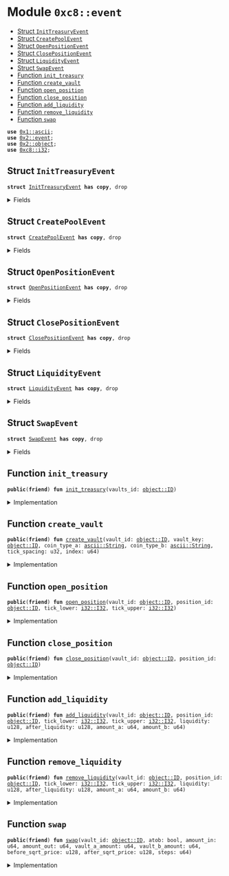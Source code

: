 
<a name="0xc8_event"></a>

# Module `0xc8::event`



-  [Struct `InitTreasuryEvent`](#0xc8_event_InitTreasuryEvent)
-  [Struct `CreatePoolEvent`](#0xc8_event_CreatePoolEvent)
-  [Struct `OpenPositionEvent`](#0xc8_event_OpenPositionEvent)
-  [Struct `ClosePositionEvent`](#0xc8_event_ClosePositionEvent)
-  [Struct `LiquidityEvent`](#0xc8_event_LiquidityEvent)
-  [Struct `SwapEvent`](#0xc8_event_SwapEvent)
-  [Function `init_treasury`](#0xc8_event_init_treasury)
-  [Function `create_vault`](#0xc8_event_create_vault)
-  [Function `open_position`](#0xc8_event_open_position)
-  [Function `close_position`](#0xc8_event_close_position)
-  [Function `add_liquidity`](#0xc8_event_add_liquidity)
-  [Function `remove_liquidity`](#0xc8_event_remove_liquidity)
-  [Function `swap`](#0xc8_event_swap)


<pre><code><b>use</b> <a href="">0x1::ascii</a>;
<b>use</b> <a href="../../../.././build/Sui/docs/event.md#0x2_event">0x2::event</a>;
<b>use</b> <a href="../../../.././build/Sui/docs/object.md#0x2_object">0x2::object</a>;
<b>use</b> <a href="i32.md#0xc8_i32">0xc8::i32</a>;
</code></pre>



<a name="0xc8_event_InitTreasuryEvent"></a>

## Struct `InitTreasuryEvent`



<pre><code><b>struct</b> <a href="event.md#0xc8_event_InitTreasuryEvent">InitTreasuryEvent</a> <b>has</b> <b>copy</b>, drop
</code></pre>



<details>
<summary>Fields</summary>


<dl>
<dt>
<code>vaults_id: <a href="../../../.././build/Sui/docs/object.md#0x2_object_ID">object::ID</a></code>
</dt>
<dd>

</dd>
</dl>


</details>

<a name="0xc8_event_CreatePoolEvent"></a>

## Struct `CreatePoolEvent`



<pre><code><b>struct</b> <a href="event.md#0xc8_event_CreatePoolEvent">CreatePoolEvent</a> <b>has</b> <b>copy</b>, drop
</code></pre>



<details>
<summary>Fields</summary>


<dl>
<dt>
<code>vault_id: <a href="../../../.././build/Sui/docs/object.md#0x2_object_ID">object::ID</a></code>
</dt>
<dd>

</dd>
<dt>
<code>vault_key: <a href="../../../.././build/Sui/docs/object.md#0x2_object_ID">object::ID</a></code>
</dt>
<dd>

</dd>
<dt>
<code>coin_type_a: <a href="_String">ascii::String</a></code>
</dt>
<dd>

</dd>
<dt>
<code>coin_type_b: <a href="_String">ascii::String</a></code>
</dt>
<dd>

</dd>
<dt>
<code>tick_spacing: u32</code>
</dt>
<dd>

</dd>
<dt>
<code>index: u64</code>
</dt>
<dd>

</dd>
</dl>


</details>

<a name="0xc8_event_OpenPositionEvent"></a>

## Struct `OpenPositionEvent`



<pre><code><b>struct</b> <a href="event.md#0xc8_event_OpenPositionEvent">OpenPositionEvent</a> <b>has</b> <b>copy</b>, drop
</code></pre>



<details>
<summary>Fields</summary>


<dl>
<dt>
<code><a href="vault.md#0xc8_vault">vault</a>: <a href="../../../.././build/Sui/docs/object.md#0x2_object_ID">object::ID</a></code>
</dt>
<dd>

</dd>
<dt>
<code><a href="position.md#0xc8_position">position</a>: <a href="../../../.././build/Sui/docs/object.md#0x2_object_ID">object::ID</a></code>
</dt>
<dd>

</dd>
<dt>
<code>tick_lower: <a href="i32.md#0xc8_i32_I32">i32::I32</a></code>
</dt>
<dd>

</dd>
<dt>
<code>tick_upper: <a href="i32.md#0xc8_i32_I32">i32::I32</a></code>
</dt>
<dd>

</dd>
</dl>


</details>

<a name="0xc8_event_ClosePositionEvent"></a>

## Struct `ClosePositionEvent`



<pre><code><b>struct</b> <a href="event.md#0xc8_event_ClosePositionEvent">ClosePositionEvent</a> <b>has</b> <b>copy</b>, drop
</code></pre>



<details>
<summary>Fields</summary>


<dl>
<dt>
<code><a href="vault.md#0xc8_vault">vault</a>: <a href="../../../.././build/Sui/docs/object.md#0x2_object_ID">object::ID</a></code>
</dt>
<dd>

</dd>
<dt>
<code><a href="position.md#0xc8_position">position</a>: <a href="../../../.././build/Sui/docs/object.md#0x2_object_ID">object::ID</a></code>
</dt>
<dd>

</dd>
</dl>


</details>

<a name="0xc8_event_LiquidityEvent"></a>

## Struct `LiquidityEvent`



<pre><code><b>struct</b> <a href="event.md#0xc8_event_LiquidityEvent">LiquidityEvent</a> <b>has</b> <b>copy</b>, drop
</code></pre>



<details>
<summary>Fields</summary>


<dl>
<dt>
<code><a href="vault.md#0xc8_vault">vault</a>: <a href="../../../.././build/Sui/docs/object.md#0x2_object_ID">object::ID</a></code>
</dt>
<dd>

</dd>
<dt>
<code><a href="position.md#0xc8_position">position</a>: <a href="../../../.././build/Sui/docs/object.md#0x2_object_ID">object::ID</a></code>
</dt>
<dd>

</dd>
<dt>
<code>tick_lower: <a href="i32.md#0xc8_i32_I32">i32::I32</a></code>
</dt>
<dd>

</dd>
<dt>
<code>tick_upper: <a href="i32.md#0xc8_i32_I32">i32::I32</a></code>
</dt>
<dd>

</dd>
<dt>
<code>liquidity: u128</code>
</dt>
<dd>

</dd>
<dt>
<code>after_liquidity: u128</code>
</dt>
<dd>

</dd>
<dt>
<code>amount_a: u64</code>
</dt>
<dd>

</dd>
<dt>
<code>amount_b: u64</code>
</dt>
<dd>

</dd>
<dt>
<code>action: <a href="_String">ascii::String</a></code>
</dt>
<dd>

</dd>
</dl>


</details>

<a name="0xc8_event_SwapEvent"></a>

## Struct `SwapEvent`



<pre><code><b>struct</b> <a href="event.md#0xc8_event_SwapEvent">SwapEvent</a> <b>has</b> <b>copy</b>, drop
</code></pre>



<details>
<summary>Fields</summary>


<dl>
<dt>
<code>atob: bool</code>
</dt>
<dd>

</dd>
<dt>
<code><a href="vault.md#0xc8_vault">vault</a>: <a href="../../../.././build/Sui/docs/object.md#0x2_object_ID">object::ID</a></code>
</dt>
<dd>

</dd>
<dt>
<code>amount_in: u64</code>
</dt>
<dd>

</dd>
<dt>
<code>amount_out: u64</code>
</dt>
<dd>

</dd>
<dt>
<code>vault_a_amount: u64</code>
</dt>
<dd>

</dd>
<dt>
<code>vault_b_amount: u64</code>
</dt>
<dd>

</dd>
<dt>
<code>before_sqrt_price: u128</code>
</dt>
<dd>

</dd>
<dt>
<code>after_sqrt_price: u128</code>
</dt>
<dd>

</dd>
<dt>
<code>steps: u64</code>
</dt>
<dd>

</dd>
</dl>


</details>

<a name="0xc8_event_init_treasury"></a>

## Function `init_treasury`



<pre><code><b>public</b>(<b>friend</b>) <b>fun</b> <a href="event.md#0xc8_event_init_treasury">init_treasury</a>(vaults_id: <a href="../../../.././build/Sui/docs/object.md#0x2_object_ID">object::ID</a>)
</code></pre>



<details>
<summary>Implementation</summary>


<pre><code><b>public</b>(<b>friend</b>) <b>fun</b> <a href="event.md#0xc8_event_init_treasury">init_treasury</a>(vaults_id: ID) {
    emit(<a href="event.md#0xc8_event_InitTreasuryEvent">InitTreasuryEvent</a> { vaults_id })
}
</code></pre>



</details>

<a name="0xc8_event_create_vault"></a>

## Function `create_vault`



<pre><code><b>public</b>(<b>friend</b>) <b>fun</b> <a href="event.md#0xc8_event_create_vault">create_vault</a>(vault_id: <a href="../../../.././build/Sui/docs/object.md#0x2_object_ID">object::ID</a>, vault_key: <a href="../../../.././build/Sui/docs/object.md#0x2_object_ID">object::ID</a>, coin_type_a: <a href="_String">ascii::String</a>, coin_type_b: <a href="_String">ascii::String</a>, tick_spacing: u32, index: u64)
</code></pre>



<details>
<summary>Implementation</summary>


<pre><code><b>public</b>(<b>friend</b>) <b>fun</b> <a href="event.md#0xc8_event_create_vault">create_vault</a>(
    vault_id: ID,
    vault_key: ID,
    coin_type_a: String,
    coin_type_b: String,
    tick_spacing: u32,
    index: u64,
) {
    emit(<a href="event.md#0xc8_event_CreatePoolEvent">CreatePoolEvent</a> {
        vault_id,
        vault_key,
        coin_type_a,
        coin_type_b,
        tick_spacing,
        index,
    })
}
</code></pre>



</details>

<a name="0xc8_event_open_position"></a>

## Function `open_position`



<pre><code><b>public</b>(<b>friend</b>) <b>fun</b> <a href="event.md#0xc8_event_open_position">open_position</a>(vault_id: <a href="../../../.././build/Sui/docs/object.md#0x2_object_ID">object::ID</a>, position_id: <a href="../../../.././build/Sui/docs/object.md#0x2_object_ID">object::ID</a>, tick_lower: <a href="i32.md#0xc8_i32_I32">i32::I32</a>, tick_upper: <a href="i32.md#0xc8_i32_I32">i32::I32</a>)
</code></pre>



<details>
<summary>Implementation</summary>


<pre><code><b>public</b>(<b>friend</b>) <b>fun</b> <a href="event.md#0xc8_event_open_position">open_position</a>(
    vault_id: ID,
    position_id: ID,
    tick_lower: I32,
    tick_upper: I32
) {
    emit(
        <a href="event.md#0xc8_event_OpenPositionEvent">OpenPositionEvent</a> {
            <a href="vault.md#0xc8_vault">vault</a>: vault_id,
            <a href="position.md#0xc8_position">position</a>: position_id,
            tick_lower,
            tick_upper
        }
    )
}
</code></pre>



</details>

<a name="0xc8_event_close_position"></a>

## Function `close_position`



<pre><code><b>public</b>(<b>friend</b>) <b>fun</b> <a href="event.md#0xc8_event_close_position">close_position</a>(vault_id: <a href="../../../.././build/Sui/docs/object.md#0x2_object_ID">object::ID</a>, position_id: <a href="../../../.././build/Sui/docs/object.md#0x2_object_ID">object::ID</a>)
</code></pre>



<details>
<summary>Implementation</summary>


<pre><code><b>public</b>(<b>friend</b>) <b>fun</b> <a href="event.md#0xc8_event_close_position">close_position</a>(
    vault_id: ID,
    position_id: ID
) {
    emit(
        <a href="event.md#0xc8_event_ClosePositionEvent">ClosePositionEvent</a> {
            <a href="vault.md#0xc8_vault">vault</a>: vault_id,
            <a href="position.md#0xc8_position">position</a>: position_id
        }
    )
}
</code></pre>



</details>

<a name="0xc8_event_add_liquidity"></a>

## Function `add_liquidity`



<pre><code><b>public</b>(<b>friend</b>) <b>fun</b> <a href="event.md#0xc8_event_add_liquidity">add_liquidity</a>(vault_id: <a href="../../../.././build/Sui/docs/object.md#0x2_object_ID">object::ID</a>, position_id: <a href="../../../.././build/Sui/docs/object.md#0x2_object_ID">object::ID</a>, tick_lower: <a href="i32.md#0xc8_i32_I32">i32::I32</a>, tick_upper: <a href="i32.md#0xc8_i32_I32">i32::I32</a>, liquidity: u128, after_liquidity: u128, amount_a: u64, amount_b: u64)
</code></pre>



<details>
<summary>Implementation</summary>


<pre><code><b>public</b>(<b>friend</b>) <b>fun</b> <a href="event.md#0xc8_event_add_liquidity">add_liquidity</a>(
    vault_id: ID,
    position_id: ID,
    tick_lower: I32,
    tick_upper: I32,
    liquidity: u128,
    after_liquidity: u128,
    amount_a: u64,
    amount_b: u64
) {
    emit(
        <a href="event.md#0xc8_event_LiquidityEvent">LiquidityEvent</a> {
            <a href="vault.md#0xc8_vault">vault</a>: vault_id,
            <a href="position.md#0xc8_position">position</a>: position_id,
            tick_lower,
            tick_upper,
            liquidity,
            after_liquidity,
            amount_a,
            amount_b,
            action: <a href="_string">ascii::string</a>(b"add")
        }
    )
}
</code></pre>



</details>

<a name="0xc8_event_remove_liquidity"></a>

## Function `remove_liquidity`



<pre><code><b>public</b>(<b>friend</b>) <b>fun</b> <a href="event.md#0xc8_event_remove_liquidity">remove_liquidity</a>(vault_id: <a href="../../../.././build/Sui/docs/object.md#0x2_object_ID">object::ID</a>, position_id: <a href="../../../.././build/Sui/docs/object.md#0x2_object_ID">object::ID</a>, tick_lower: <a href="i32.md#0xc8_i32_I32">i32::I32</a>, tick_upper: <a href="i32.md#0xc8_i32_I32">i32::I32</a>, liquidity: u128, after_liquidity: u128, amount_a: u64, amount_b: u64)
</code></pre>



<details>
<summary>Implementation</summary>


<pre><code><b>public</b>(<b>friend</b>) <b>fun</b> <a href="event.md#0xc8_event_remove_liquidity">remove_liquidity</a>(
    vault_id: ID,
    position_id: ID,
    tick_lower: I32,
    tick_upper: I32,
    liquidity: u128,
    after_liquidity: u128,
    amount_a: u64,
    amount_b: u64
) {
    emit(
        <a href="event.md#0xc8_event_LiquidityEvent">LiquidityEvent</a> {
            <a href="vault.md#0xc8_vault">vault</a>: vault_id,
            <a href="position.md#0xc8_position">position</a>: position_id,
            tick_lower,
            tick_upper,
            liquidity,
            after_liquidity,
            amount_a,
            amount_b,
            action: <a href="_string">ascii::string</a>(b"remove")
        }
    )
}
</code></pre>



</details>

<a name="0xc8_event_swap"></a>

## Function `swap`



<pre><code><b>public</b>(<b>friend</b>) <b>fun</b> <a href="swap.md#0xc8_swap">swap</a>(vault_id: <a href="../../../.././build/Sui/docs/object.md#0x2_object_ID">object::ID</a>, atob: bool, amount_in: u64, amount_out: u64, vault_a_amount: u64, vault_b_amount: u64, before_sqrt_price: u128, after_sqrt_price: u128, steps: u64)
</code></pre>



<details>
<summary>Implementation</summary>


<pre><code><b>public</b>(<b>friend</b>) <b>fun</b> <a href="swap.md#0xc8_swap">swap</a>(
    vault_id: ID,
    atob: bool, // <b>true</b> a-&gt;b <b>false</b> b-&gt;a
    amount_in: u64,
    amount_out: u64,
    vault_a_amount: u64, // current <a href="vault.md#0xc8_vault">vault</a> <a href="../../../.././build/Sui/docs/balance.md#0x2_balance">balance</a>(A)
    vault_b_amount: u64, // current <a href="vault.md#0xc8_vault">vault</a> <a href="../../../.././build/Sui/docs/balance.md#0x2_balance">balance</a>(B)
    before_sqrt_price: u128,
    after_sqrt_price: u128,
    steps: u64
) {
    emit(
        <a href="event.md#0xc8_event_SwapEvent">SwapEvent</a> {
            <a href="vault.md#0xc8_vault">vault</a>: vault_id,
            atob,
            amount_in,
            amount_out,
            vault_a_amount,
            vault_b_amount,
            before_sqrt_price,
            after_sqrt_price,
            steps
        }
    )
}
</code></pre>



</details>

